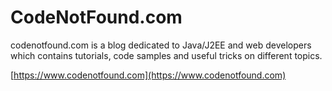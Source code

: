 # CodeNotFound.com

codenotfound.com is a blog dedicated to Java/J2EE and web developers which contains tutorials, code samples and useful tricks on different topics.

[https://www.codenotfound.com](https://www.codenotfound.com)
